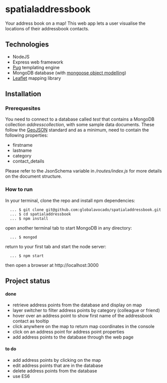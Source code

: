 # spatialaddressbook

Your address book on a map! This web app lets a user visualise the locations of their addressbook contacts.

## Technologies

- NodeJS
- Express web framework
- [Pug](https://pugjs.org/ "Pug") templating engine
- MongoDB database (with [mongoose object modelling](https://mongoosejs.com/ "mongoose object modelling"))
- [Leaflet](https://leafletjs.com/ "Leaflet") mapping library


## Installation

### Prerequesites

You need to connect to a database called *test* that contains a MongoDB collection *addresscollection*, with some sample data documents. These follow the [GeoJSON](https://geojson.org/ "GeoJSON") standard and as a minimum, need to contain the following properties:
- firstname
- lastname
- category
- contact_details

Please refer to the JsonSchema variable in */routes/index.js* for more details on the document structure.

### How to run

In your terminal, clone the repo and install npm dependencies:

~~~
  ... $ git clone git@github.com:globalavocado/spatialaddressbook.git
  ... $ cd spatialaddressbook
  ... $ npm install
~~~

open another terminal tab to start MongoDB in any directory:

~~~
  ... $ mongod
~~~

return to your first tab and start the node server:

~~~
  ... $ npm start
~~~

then open a browser at http://localhost:3000


## Project status

#### done

- retrieve address points from the database and display on map
- layer switcher to filter address points by category (colleague or friend)
- hover over an address point to show first name of the addressbook contact as tooltip
- click anywhere on the map to return map coordinates in the console
- click on an address point for address point properties
- add address points to the database through the web page

#### to do
- add address points by clicking on the map
- edit address points that are in the database
- delete address points from the database
- use ES6
